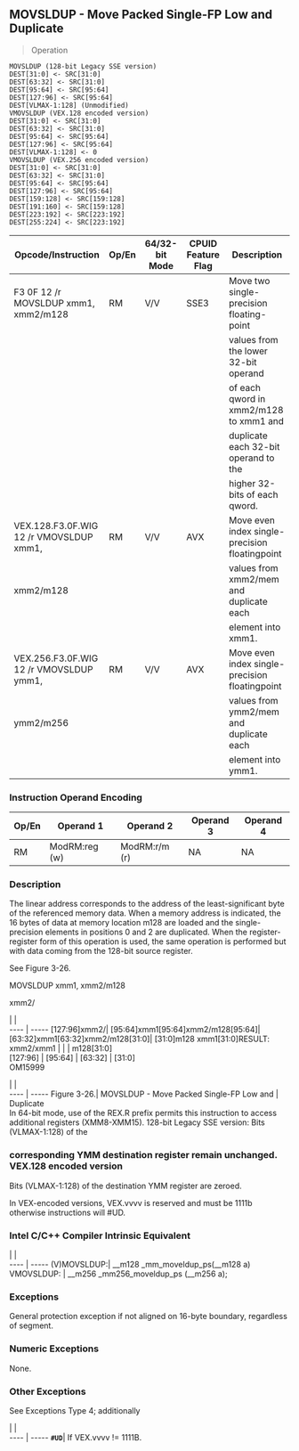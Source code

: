 ## MOVSLDUP - Move Packed Single-FP Low and Duplicate

> Operation

``` slim
MOVSLDUP (128-bit Legacy SSE version)
DEST[31:0] <- SRC[31:0]
DEST[63:32] <- SRC[31:0]
DEST[95:64] <- SRC[95:64]
DEST[127:96] <- SRC[95:64]
DEST[VLMAX-1:128] (Unmodified)
VMOVSLDUP (VEX.128 encoded version)
DEST[31:0] <- SRC[31:0]
DEST[63:32] <- SRC[31:0]
DEST[95:64] <- SRC[95:64]
DEST[127:96] <- SRC[95:64]
DEST[VLMAX-1:128] <- 0
VMOVSLDUP (VEX.256 encoded version)
DEST[31:0] <- SRC[31:0]
DEST[63:32] <- SRC[31:0]
DEST[95:64] <- SRC[95:64]
DEST[127:96] <- SRC[95:64]
DEST[159:128] <- SRC[159:128]
DEST[191:160] <- SRC[159:128]
DEST[223:192] <- SRC[223:192]
DEST[255:224] <- SRC[223:192]

```

 Opcode/Instruction                     | Op/En| 64/32-bit Mode| CPUID Feature Flag| Description                                   
 ---  | --- | --- | --- | ---
 F3 0F 12 /r MOVSLDUP xmm1, xmm2/m128   | RM   | V/V           | SSE3              | Move two single-precision floating-point      
                                        |      |               |                   | values from the lower 32-bit operand          
                                        |      |               |                   | of each qword in xmm2/m128 to xmm1 and        
                                        |      |               |                   | duplicate each 32-bit operand to the          
                                        |      |               |                   | higher 32-bits of each qword.                 
 VEX.128.F3.0F.WIG 12 /r VMOVSLDUP xmm1,| RM   | V/V           | AVX               | Move even index single-precision floatingpoint
 xmm2/m128                              |      |               |                   | values from xmm2/mem and duplicate each       
                                        |      |               |                   | element into xmm1.                            
 VEX.256.F3.0F.WIG 12 /r VMOVSLDUP ymm1,| RM   | V/V           | AVX               | Move even index single-precision floatingpoint
 ymm2/m256                              |      |               |                   | values from ymm2/mem and duplicate each       
                                        |      |               |                   | element into ymm1.                            

### Instruction Operand Encoding
 Op/En| Operand 1    | Operand 2    | Operand 3| Operand 4
 ---  | --- | --- | --- | ---
 RM   | ModRM:reg (w)| ModRM:r/m (r)| NA       | NA       

### Description
The linear address corresponds to the address of the least-significant byte
of the referenced memory data. When a memory address is indicated, the 16 bytes
of data at memory location m128 are loaded and the single-precision elements
in positions 0 and 2 are duplicated. When the register-register form of this
operation is used, the same operation is performed but with data coming from
the 128-bit source register.

See Figure 3-26.

MOVSLDUP xmm1, xmm2/m128

xmm2/

   | |  
---- | -----
 [127:96]xmm2/| [95:64]xmm1[95:64]xmm2/m128[95:64]| [63:32]xmm1[63:32]xmm2/m128[31:0]| [31:0]m128 xmm1[31:0]RESULT: xmm2/xmm1
              |                                   |                                  | m128[31:0]                            
 [127:96]     | [95:64]                           | [63:32]                          | [31:0]                                
OM15999

   | |  
---- | -----
 Figure 3-26.| MOVSLDUP - Move Packed Single-FP Low and
             | Duplicate                             
In 64-bit mode, use of the REX.R prefix permits this instruction to access additional
registers (XMM8-XMM15). 128-bit Legacy SSE version: Bits (VLMAX-1:128) of the
### corresponding YMM destination register remain unchanged. VEX.128 encoded version
Bits (VLMAX-1:128) of the destination YMM register are zeroed.

<aside class="notification">
In VEX-encoded versions, VEX.vvvv is reserved and must be 1111b otherwise
instructions will #UD.
</aside>



### Intel C/C++ Compiler Intrinsic Equivalent
   | |  
---- | -----
 (V)MOVSLDUP:| __m128 _mm_moveldup_ps(__m128 a)     
 VMOVSLDUP:  | __m256 _mm256_moveldup_ps (__m256 a);

### Exceptions
General protection exception if not aligned on 16-byte boundary, regardless
of segment.


### Numeric Exceptions
None.


### Other Exceptions
See Exceptions Type 4; additionally

   | |  
---- | -----
 **``#UD``**| If VEX.vvvv != 1111B.
